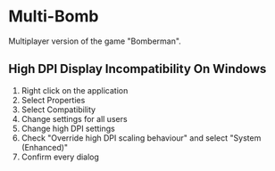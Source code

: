 # Multi-Bomb
Multiplayer version of the game "Bomberman".

## High DPI Display Incompatibility On Windows
1. Right click on the application
2. Select Properties
3. Select Compatibility
4. Change settings for all users
5. Change high DPI settings
6. Check "Override high DPI scaling behaviour" and select "System (Enhanced)"
7. Confirm every dialog